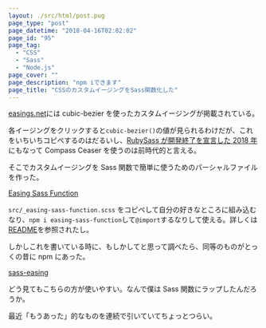 ```yaml
---
layout: ./src/html/post.pug
page_type: "post"
page_datetime: "2018-04-16T02:02:02"
page_id: "95"
page_tag:
  - "CSS"
  - "Sass"
  - "Node.js"
page_cover: ""
page_description: "npm iできます"
page_title: "CSSのカスタムイージングをSass関数化した"
---
```


[easings.net](easings.net)には cubic-bezier を使ったカスタムイージングが掲載されている。

各イージングをクリックすると`cubic-bezier()`の値が見られるわけだが、これをいちいちコピペするのはだるいし、[RubySass が開発終了を宣言した 2018 年](http://sass.logdown.com/posts/7081811)にもなって Compass Ceaser を使うのは前時代的と言える。

そこでカスタムイージングを Sass 関数で簡単に使うためのパーシャルファイルを作った。

[Easing Sass Function](https://github.com/oti/easing-sass-function)

`src/_easing-sass-function.scss` をコピペして自分の好きなところに組み込むなり、`npm i easing-sass-function`して`@import`するなりして使える。詳しくは[README](https://github.com/oti/easing-sass-function#usage)を参照されたし。

しかしこれを書いている時に、もしかしてと思って調べたら、同等のものがとっくの昔に npm にあった。

[sass-easing](https://www.npmjs.com/package/sass-easing)

どう見てもこちらの方が使いやすい。なんで僕は Sass 関数にラップしたんだろうか。

最近「もうあった」的なものを連続で引いていてちょっとつらい。

